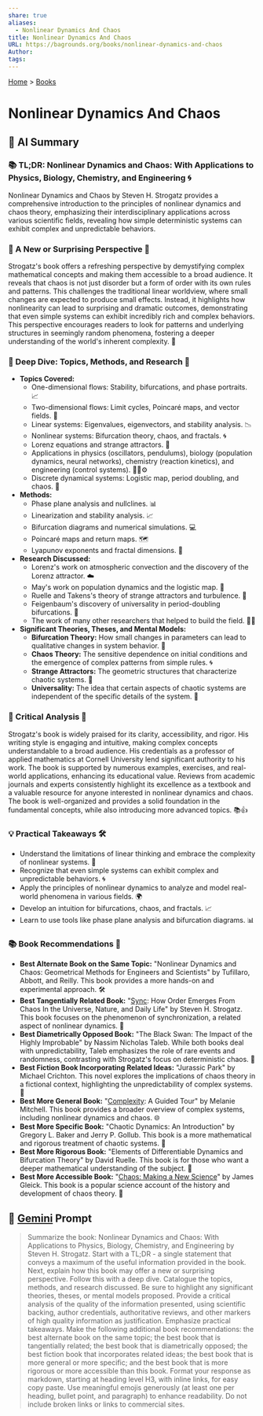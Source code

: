```yaml
---
share: true
aliases:
  - Nonlinear Dynamics And Chaos
title: Nonlinear Dynamics And Chaos
URL: https://bagrounds.org/books/nonlinear-dynamics-and-chaos
Author: 
tags: 
---
```

[Home](../index.md) > [Books](./index.md)  
# Nonlinear Dynamics And Chaos  
## 🤖 AI Summary  
### 📚 TL;DR: Nonlinear Dynamics and Chaos: With Applications to Physics, Biology, Chemistry, and Engineering 🌀  
Nonlinear Dynamics and Chaos by Steven H. Strogatz provides a comprehensive introduction to the principles of nonlinear dynamics and chaos theory, emphasizing their interdisciplinary applications across various scientific fields, revealing how simple deterministic systems can exhibit complex and unpredictable behaviors.  
  
### 🤯 A New or Surprising Perspective 🌟  
Strogatz's book offers a refreshing perspective by demystifying complex mathematical concepts and making them accessible to a broad audience. It reveals that chaos is not just disorder but a form of order with its own rules and patterns. This challenges the traditional linear worldview, where small changes are expected to produce small effects. Instead, it highlights how nonlinearity can lead to surprising and dramatic outcomes, demonstrating that even simple systems can exhibit incredibly rich and complex behaviors. This perspective encourages readers to look for patterns and underlying structures in seemingly random phenomena, fostering a deeper understanding of the world's inherent complexity. 🌈  
  
### 🔬 Deep Dive: Topics, Methods, and Research 🧐  
* **Topics Covered:**  
    * One-dimensional flows: Stability, bifurcations, and phase portraits. 📈  
    * Two-dimensional flows: Limit cycles, Poincaré maps, and vector fields. 🧭  
    * Linear systems: Eigenvalues, eigenvectors, and stability analysis. 📉  
    * Nonlinear systems: Bifurcation theory, chaos, and fractals. 🌀  
    * Lorenz equations and strange attractors. 🦋  
    * Applications in physics (oscillators, pendulums), biology (population dynamics, neural networks), chemistry (reaction kinetics), and engineering (control systems). 🧬🧪⚙️  
    * Discrete dynamical systems: Logistic map, period doubling, and chaos. 🔢  
* **Methods:**  
    * Phase plane analysis and nullclines. 📊  
    * Linearization and stability analysis. 📈  
    * Bifurcation diagrams and numerical simulations. 💻  
    * Poincaré maps and return maps. 🗺️  
    * Lyapunov exponents and fractal dimensions. 📏  
* **Research Discussed:**  
    * Lorenz's work on atmospheric convection and the discovery of the Lorenz attractor. ☁️  
    * May's work on population dynamics and the logistic map. 🌳  
    * Ruelle and Takens's theory of strange attractors and turbulence. 🌊  
    * Feigenbaum's discovery of universality in period-doubling bifurcations. 🔢  
    * The work of many other researchers that helped to build the field. 🧑‍🔬  
* **Significant Theories, Theses, and Mental Models:**  
    * **Bifurcation Theory:** How small changes in parameters can lead to qualitative changes in system behavior. 🔄  
    * **Chaos Theory:** The sensitive dependence on initial conditions and the emergence of complex patterns from simple rules. 🌀  
    * **Strange Attractors:** The geometric structures that characterize chaotic systems. 🦋  
    * **Universality:** The idea that certain aspects of chaotic systems are independent of the specific details of the system. 🌌  
  
### 🧐 Critical Analysis 📝  
Strogatz's book is widely praised for its clarity, accessibility, and rigor. His writing style is engaging and intuitive, making complex concepts understandable to a broad audience. His credentials as a professor of applied mathematics at Cornell University lend significant authority to his work. The book is supported by numerous examples, exercises, and real-world applications, enhancing its educational value. Reviews from academic journals and experts consistently highlight its excellence as a textbook and a valuable resource for anyone interested in nonlinear dynamics and chaos. The book is well-organized and provides a solid foundation in the fundamental concepts, while also introducing more advanced topics. 📚👍  
  
### 💡 Practical Takeaways 🛠️  
* Understand the limitations of linear thinking and embrace the complexity of nonlinear systems. 🧠  
* Recognize that even simple systems can exhibit complex and unpredictable behaviors. 🌀  
* Apply the principles of nonlinear dynamics to analyze and model real-world phenomena in various fields. 🌍  
* Develop an intuition for bifurcations, chaos, and fractals. 📈  
* Learn to use tools like phase plane analysis and bifurcation diagrams. 📊  
  
### 📚 Book Recommendations 📖  
* **Best Alternate Book on the Same Topic:** "Nonlinear Dynamics and Chaos: Geometrical Methods for Engineers and Scientists" by Tufillaro, Abbott, and Reilly. This book provides a more hands-on and experimental approach. 🛠️  
* **Best Tangentially Related Book:** "[Sync](./sync.md): How Order Emerges From Chaos In the Universe, Nature, and Daily Life" by Steven H. Strogatz. This book focuses on the phenomenon of synchronization, a related aspect of nonlinear dynamics. 🤝  
* **Best Diametrically Opposed Book:** "The Black Swan: The Impact of the Highly Improbable" by Nassim Nicholas Taleb. While both books deal with unpredictability, Taleb emphasizes the role of rare events and randomness, contrasting with Strogatz's focus on deterministic chaos. 🦢  
* **Best Fiction Book Incorporating Related Ideas:** "Jurassic Park" by Michael Crichton. This novel explores the implications of chaos theory in a fictional context, highlighting the unpredictability of complex systems. 🦖  
* **Best More General Book:** "[Complexity](./complexity.md): A Guided Tour" by Melanie Mitchell. This book provides a broader overview of complex systems, including nonlinear dynamics and chaos. 🌐  
* **Best More Specific Book:** "Chaotic Dynamics: An Introduction" by Gregory L. Baker and Jerry P. Gollub. This book is a more mathematical and rigorous treatment of chaotic systems. 🔢  
* **Best More Rigorous Book:** "Elements of Differentiable Dynamics and Bifurcation Theory" by David Ruelle. This book is for those who want a deeper mathematical understanding of the subject. 📐  
* **Best More Accessible Book:** "[Chaos: Making a New Science](./chaos.md)" by James Gleick. This book is a popular science account of the history and development of chaos theory. 📜  
  
## 💬 [Gemini](https://gemini.google.com) Prompt  
> Summarize the book: Nonlinear Dynamics and Chaos: With Applications to Physics, Biology, Chemistry, and Engineering by Steven H. Strogatz. Start with a TL;DR - a single statement that conveys a maximum of the useful information provided in the book. Next, explain how this book may offer a new or surprising perspective. Follow this with a deep dive. Catalogue the topics, methods, and research discussed. Be sure to highlight any significant theories, theses, or mental models proposed. Provide a critical analysis of the quality of the information presented, using scientific backing, author credentials, authoritative reviews, and other markers of high quality information as justification. Emphasize practical takeaways. Make the following additional book recommendations: the best alternate book on the same topic; the best book that is tangentially related; the best book that is diametrically opposed; the best fiction book that incorporates related ideas; the best book that is more general or more specific; and the best book that is more rigorous or more accessible than this book. Format your response as markdown, starting at heading level H3, with inline links, for easy copy paste. Use meaningful emojis generously (at least one per heading, bullet point, and paragraph) to enhance readability. Do not include broken links or links to commercial sites.  
